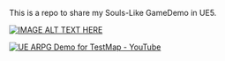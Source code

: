 This is a repo to share my Souls-Like GameDemo in UE5.


[![IMAGE ALT TEXT HERE](https://img.youtube.com/vi/0Ce0PA_BQLc/0.jpg)](https://www.youtube.com/watch?v=0Ce0PA_BQLc)

[![UE ARPG Demo for TestMap - YouTube](https://i.ytimg.com/vi/0Ce0PA_BQLc/maxresdefault.jpg)](https://www.youtube.com/watch?v=0Ce0PA_BQLc "UE ARPG Demo for TestMap - YouTube")
